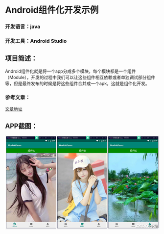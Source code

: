 # Android组件化开发示例
### 开发语言：java
### 开发工具：Android Studio
## 项目简述：
Android组件化就是将一个app分成多个模块，每个模块都是一个组件（Module），开发的过程中我们可以让这些组件相互依赖或者单独调试部分组件等，但是最终发布的时候是将这些组件合并成一个apk，这就是组件化开发。
### 参考文章：
[文章地址](https://blog.csdn.net/qq15577969/article/details/109596071)
## APP截图：
![demo.jpg](readme/demo.jpg)